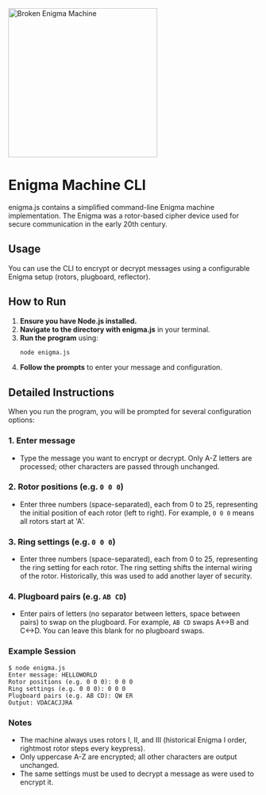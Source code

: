 <img src="enigma.png" alt="Broken Enigma Machine" width="300"/>

# Enigma Machine CLI

enigma.js contains a simplified command-line Enigma machine implementation. The Enigma was a rotor-based cipher device used for secure communication in the early 20th century.

## Usage

You can use the CLI to encrypt or decrypt messages using a configurable Enigma setup (rotors, plugboard, reflector).

## How to Run

1. **Ensure you have Node.js installed.**
2. **Navigate to the directory with enigma.js** in your terminal.
3. **Run the program** using:
   ```bash
   node enigma.js
   ```
4. **Follow the prompts** to enter your message and configuration.

## Detailed Instructions

When you run the program, you will be prompted for several configuration options:

### 1. Enter message
- Type the message you want to encrypt or decrypt. Only A-Z letters are processed; other characters are passed through unchanged.

### 2. Rotor positions (e.g. `0 0 0`)
- Enter three numbers (space-separated), each from 0 to 25, representing the initial position of each rotor (left to right). For example, `0 0 0` means all rotors start at 'A'.

### 3. Ring settings (e.g. `0 0 0`)
- Enter three numbers (space-separated), each from 0 to 25, representing the ring setting for each rotor. The ring setting shifts the internal wiring of the rotor. Historically, this was used to add another layer of security.

### 4. Plugboard pairs (e.g. `AB CD`)
- Enter pairs of letters (no separator between letters, space between pairs) to swap on the plugboard. For example, `AB CD` swaps A<->B and C<->D. You can leave this blank for no plugboard swaps.

### Example Session
```
$ node enigma.js
Enter message: HELLOWORLD
Rotor positions (e.g. 0 0 0): 0 0 0
Ring settings (e.g. 0 0 0): 0 0 0
Plugboard pairs (e.g. AB CD): QW ER
Output: VDACACJJRA
```

### Notes
- The machine always uses rotors I, II, and III (historical Enigma I order, rightmost rotor steps every keypress).
- Only uppercase A-Z are encrypted; all other characters are output unchanged.
- The same settings must be used to decrypt a message as were used to encrypt it.
